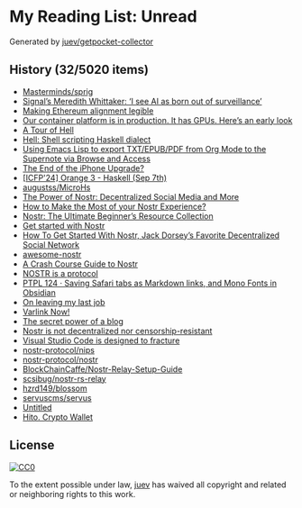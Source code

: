# My Reading List: Unread

Generated by [juev/getpocket-collector](https://github.com/juev/getpocket-collector)

## History (32/5020 items)

- [Masterminds/sprig](https://github.com/Masterminds/sprig)
- [Signal’s Meredith Whittaker: ‘I see AI as born out of surveillance’](https://www.ft.com/content/799b4fcf-2cf7-41d2-81b4-10d9ecdd83f6#myft:my-news:rss)
- [Making Ethereum alignment legible](https://vitalik.eth.limo/general/2024/09/28/alignment.html)
- [Our container platform is in production. It has GPUs. Here’s an early look](https://blog.cloudflare.com/container-platform-preview)
- [A Tour of Hell](https://chrisdone.com/posts/tour-of-hell)
- [Hell: Shell scripting Haskell dialect](https://chrisdone.github.io/hell)
- [Using Emacs Lisp to export TXT/EPUB/PDF from Org Mode to the Supernote via Browse and Access](https://sachachua.com/blog/2024/09/using-emacs-lisp-to-export-txt-epub-pdf-from-org-mode-to-the-supernote-via-browse-and-access/)
- [The End of the iPhone Upgrade?](https://www.newyorker.com/culture/infinite-scroll/the-end-of-the-iphone-upgrade)
- [[ICFP'24] Orange 3 - Haskell (Sep 7th)](https://www.youtube.com/watch?v=uMurx1a6Zck&t=36m)
- [augustss/MicroHs](https://github.com/augustss/MicroHs)
- [The Power of Nostr: Decentralized Social Media and More](https://www.lynalden.com/the-power-of-nostr/)
- [How to Make the Most of your Nostr Experience?](https://medium.com/@SovereignMatt/how-to-make-the-most-of-your-nostr-experience-f7504f44ad39)
- [Nostr: The Ultimate Beginner’s Resource Collection](https://www.benwehrman.com/nostr-guide/)
- [Get started with Nostr](https://nostr.how/en/get-started)
- [How To Get Started With Nostr, Jack Dorsey’s Favorite Decentralized Social Network](https://www.forbes.com/sites/digital-assets/2023/04/11/how-to-get-started-with-nostr/)
- [awesome-nostr](https://nostr.net/)
- [A Crash Course Guide to Nostr](https://wedistribute.org/2024/05/nostr-crash-course/)
- [NOSTR is a protocol](https://usenostr.org/)
- [PTPL 124 · Saving Safari tabs as Markdown links, and Mono Fonts in Obsidian](http://ellanew.com/ptpl/124-safari-tabs-markdown-links)
- [On leaving my last job](https://typesanitizer.com/blog/leaving-apple.html)
- [Varlink Now!](https://media.ccc.de/v/all-systems-go-2024-276-varlink-now-)
- [The secret power of a blog](https://tracydurnell.com/2024/09/29/the-secret-power-of-a-blog/)
- [Nostr is not decentralized nor censorship-resistant](https://habla.news/ru/fiatjaf/87a208d9)
- [Visual Studio Code is designed to fracture](https://ghuntley.com/fracture/)
- [nostr-protocol/nips](https://github.com/nostr-protocol/nips)
- [nostr-protocol/nostr](https://github.com/nostr-protocol/nostr)
- [BlockChainCaffe/Nostr-Relay-Setup-Guide](https://github.com/BlockChainCaffe/Nostr-Relay-Setup-Guide)
- [scsibug/nostr-rs-relay](https://github.com/scsibug/nostr-rs-relay)
- [hzrd149/blossom](https://github.com/hzrd149/blossom)
- [servuscms/servus](https://github.com/servuscms/servus)
- [Untitled](https://github.com/mikeroyal/Self-Hosting-Guide)
- [Hito. Crypto Wallet](https://hito.xyz)

## License

[![CC0](https://mirrors.creativecommons.org/presskit/buttons/88x31/svg/cc-zero.svg)](https://creativecommons.org/publicdomain/zero/1.0/)

To the extent possible under law, [juev](https://github.com/juev) has waived all copyright and related or neighboring rights to this work.
